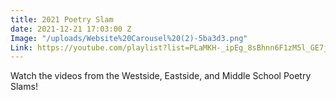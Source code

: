 ```yaml
---
title: 2021 Poetry Slam
date: 2021-12-21 17:03:00 Z
Image: "/uploads/Website%20Carousel%20(2)-5ba3d3.png"
Link: https://youtube.com/playlist?list=PLaMKH-_ipEg_8sBhnn6F1zM5l_GE7jIFh
---
```


Watch the videos from the Westside, Eastside, and Middle School Poetry Slams!